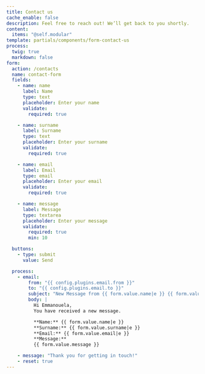 ```yaml
---
title: Contact us
cache_enable: false
description: Feel free to reach out! We’ll get back to you shortly.
content:
  items: "@self.modular"
template: partials/components/form-contact-us
process:
  twig: true
  markdown: false
form:
  action: /contacts
  name: contact-form
  fields:
    - name: name
      label: Name
      type: text
      placeholder: Enter your name
      validate:
        required: true

    - name: surname
      label: Surname
      type: text
      placeholder: Enter your surname
      validate:
        required: true

    - name: email
      label: Email
      type: email
      placeholder: Enter your email
      validate:
        required: true

    - name: message
      label: Message
      type: textarea
      placeholder: Enter your message
      validate:
        required: true
        min: 10

  buttons:
    - type: submit
      value: Send

  process:
    - email:
        from: "{{ config.plugins.email.from }}"
        to: "{{ config.plugins.email.to }}"
        subject: "New Message from {{ form.value.name|e }} {{ form.value.surname|e }}"
        body: |
          Hi Emmanouela,
          You have received a new message.

          **Name:** {{ form.value.name|e }}
          **Surname:** {{ form.value.surname|e }}
          **Email:** {{ form.value.email|e }}
          **Message:**
          {{ form.value.message }}

    - message: "Thank you for getting in touch!"
    - reset: true
---
```

